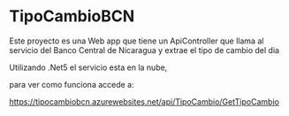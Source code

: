 # TipoCambioBCN
Este proyecto es una Web app que tiene un ApiController que llama al servicio del Banco Central de Nicaragua y extrae el tipo de cambio del dia 

Utilizando .Net5 el servicio esta en la nube, 

para ver como funciona accede a:

https://tipocambiobcn.azurewebsites.net/api/TipoCambio/GetTipoCambio
